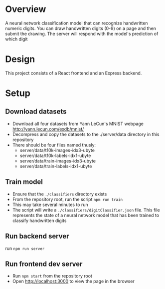 # Overview
A neural network classification model that can recognize handwritten numeric digits.
You can draw handwritten digits (0-9) on a page and then submit the drawing. The server will respond with the model's prediction of which digit

# Design
This project consists of a React frontend and an Express backend.

# Setup
## Download datasets
- Download all four datasets from Yann LeCun's MNIST webpage http://yann.lecun.com/exdb/mnist/
- Decompress and copy the datasets to the ./server/data directory in this repository
- There should be four files named thusly:
  - server/data/t10k-images-idx3-ubyte
  - server/data/t10k-labels-idx1-ubyte
  - server/data/train-images-idx3-ubyte
  - server/data/train-labels-idx1-ubyte

## Train model
- Ensure that the `./classifiers` directory exists
- From the repository root, run the script `npm run train`
- This may take several minutes to run
- The script will write a `./classifiers/digitClassifier.json` file. This file represents the state of a neural network model that has been trained to classify handwritten digits

## Run backend server
run `npm run server`

## Run frontend dev server
- Run `npm start` from the repository root
- Open [http://localhost:3000](http://localhost:3000) to view the page in the browser

